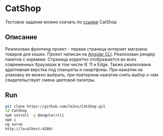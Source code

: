 # CatShop

Тестовое задание можно скачать по [ссылке](https://dl.fun-box.ru/qt-htmlcss.zip) CatShop

## Описание
Реализован фронтенд проект - первая страница интернет магазина товаров для кошек. Проект написан на 
[Angular CLI](https://github.com/angular/angular-cli). Реализован рендер пакетов с кормами. 
Страница корретно отображается во всех современных браузерах в том числе IE 11 и Edge. 
Также реализована адаптивная верстка под планшеты и смартфоны. При нажатии на 
упаковку ее можно выбрать, при повторном нажатии снять выбор о чем свидетельствует смена цветовой палитры.

## Run
```bash
git clone https://github.com/le2xx/CatShop.git
cd CatShop
npm install -g @angular/cli
npm i
ng serve
http://localhost:4200/
```
